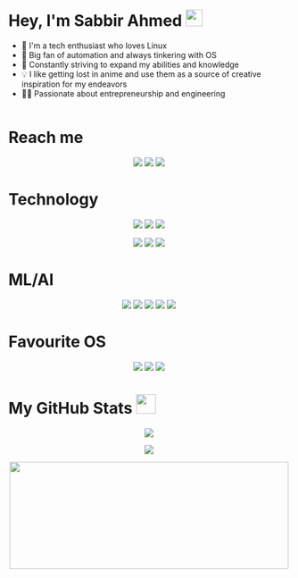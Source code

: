 # Hey, I'm Sabbir Ahmed <img src="https://media.giphy.com/media/hvRJCLFzcasrR4ia7z/giphy.gif" width="30px">

- 👀 I'm a tech enthusiast who loves Linux
- 🤖 Big fan of automation and always tinkering with OS
- 🧠 Constantly striving to expand my abilities and knowledge
- 💡 I like getting lost in anime and use them as a source of creative inspiration for my endeavors
- 🫰🏼 Passionate about entrepreneurship and engineering

<div align="center">
<img src="https://komarev.com/ghpvc/?username=sabbbir&style=flat-square&color=blue" alt="" align="center"/>
</div>


# Reach me

<p align="center">
<a target="_blank" href="https://www.linkedin.com/in/sabbir-ahmed1925/"><img src="https://img.shields.io/badge/-LinkedIn-0077B5?style=for-the-badge&logo=Linkedin&logoColor=white"></img></a>
<a target="_blank" href="mailto:sabbir.ahmed1925@gmail.com"><img src="https://img.shields.io/badge/-Gmail-D14836?style=for-the-badge&logo=Gmail&logoColor=white"></img></a>
<a target="_blank" href="https://twitter.com/_Sabbbir_"><img src="https://img.shields.io/badge/-Twitter-1DA1F2?style=for-the-badge&logo=Twitter&logoColor=white"></img></a>
</p>

# Technology

<p align="center">
<img src = "https://img.shields.io/badge/java-%23ED8B00.svg?style=for-the-badge&logo=java&logoColor=white"/>
<img src = "https://img.shields.io/badge/Android%20Studio-3DDC84.svg?style=for-the-badge&logo=android-studio&logoColor=white"/>
<img src = "https://img.shields.io/badge/kotlin-%237F52FF.svg?style=for-the-badge&logo=kotlin&logoColor=white"/>
</p>

<p align="center">
<img src = "https://img.shields.io/badge/mysql-%2300f.svg?style=for-the-badge&logo=mysql&logoColor=white"/>
<img src = "https://img.shields.io/badge/c-%2300599C.svg?style=for-the-badge&logo=c&logoColor=white"/>
<img src = "https://img.shields.io/badge/python-3670A0?style=for-the-badge&logo=python&logoColor=ffdd54"/>
</p>

# ML/AI
<p align="center">
<img src ="https://img.shields.io/badge/PyTorch-%23EE4C2C.svg?style=for-the-badge&logo=PyTorch&logoColor=white"/>
<img src ="https://img.shields.io/badge/numpy-%23013243.svg?style=for-the-badge&logo=numpy&logoColor=white"/>
<img src ="https://img.shields.io/badge/TensorFlow-%23FF6F00.svg?style=for-the-badge&logo=TensorFlow&logoColor=white"/>
<img src ="https://img.shields.io/badge/Matplotlib-%23ffffff.svg?style=for-the-badge&logo=Matplotlib&logoColor=black"/>
<img src ="https://img.shields.io/badge/pandas-%23150458.svg?style=for-the-badge&logo=pandas&logoColor=white"/>
</p>

# Favourite OS

<p align="center">
<img src = "https://img.shields.io/badge/Arch%20Linux-1793D1?logo=arch-linux&logoColor=fff&style=for-the-badge"/>
<img src = "https://img.shields.io/badge/Fedora-294172?style=for-the-badge&logo=fedora&logoColor=white"/>
<img src = "https://img.shields.io/badge/Kali-268BEE?style=for-the-badge&logo=kalilinux&logoColor=white"/>
</p>

# My GitHub Stats <img src = "https://i.pinimg.com/originals/65/c4/f4/65c4f452571be1261e9c623f7da488ac.gif" width = 35px>

 <div>
 <p align ="center"><img src = "https://github-readme-stats.vercel.app/api?username=sabbbir&show_icons=true&theme=radical"/>
 </p>
  <p align ="center"><img src = "https://streak-stats.demolab.com/?user=sabbbir&theme=dark">
   </p>
 <p align ="center"><img src = "https://github-readme-stats.vercel.app/api/top-langs/?username=sabbbir&layout=compact" height="192px"  width="500px"/>
  </p>

</div>


